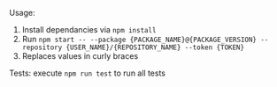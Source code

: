 
Usage:
1. Install dependancies via `npm install`
2. Run `npm start -- --package {PACKAGE_NAME}@{PACKAGE_VERSION} --repository {USER_NAME}/{REPOSITORY_NAME} --token {TOKEN}`
3. Replaces values in curly braces

Tests:
execute `npm run test` to run all tests